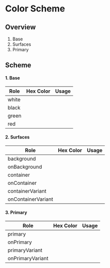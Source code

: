# Color Scheme
## Overview
1. Base
2. Surfaces
3. Primary

## Scheme
#### 1. Base
| Role | Hex Color | Usage |
| --- | --- | --- |
| white | | |
| black | | | 
| green | | |
| red | | |

#### 2. Surfaces
| Role | Hex Color | Usage |
| --- | --- | --- |
| background | | |
| onBackground | | | 
| container | | |
| onContainer | | | 
| containerVariant | | |
| onContainerVariant | | |

#### 3. Primary
| Role | Hex Color | Usage |
| --- | --- | --- |
| primary | | |
| onPrimary | | |
| primaryVariant | | |
| onPrimaryVariant | | |
